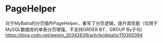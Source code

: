 # PageHelper
对于MyBatis的分页插件PageHelper，重写了分页逻辑，提升其性能（仅限于MySQL数据库的单表分页增强，不支持ORDER BY、GROUP By子句）  
https://blog.csdn.net/weixin_30342639/article/details/110300394

